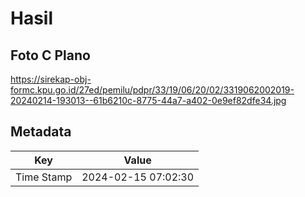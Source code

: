 # Hasil

## Foto C Plano

https://sirekap-obj-formc.kpu.go.id/27ed/pemilu/pdpr/33/19/06/20/02/3319062002019-20240214-193013--61b6210c-8775-44a7-a402-0e9ef82dfe34.jpg


## Metadata

| Key        | Value               |
| ---------- | ------------------- |
| Time Stamp | 2024-02-15 07:02:30 |



